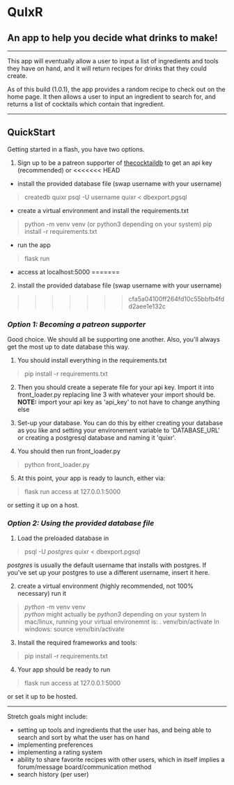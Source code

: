 # QuIxR
## An app to help you decide what drinks to make!
---

This app will eventually allow a user to input a list of ingredients and tools they have on hand,
and it will return recipes for drinks that they could create.

As of this build (1.0.1), the app provides a random recipe to check out on the home page.
It then allows a user to input an ingredient to search for, and returns a list of cocktails 
which contain that ingredient.

---


## QuickStart
Getting started in a flash, you have two options.
1. Sign up to be a patreon supporter of [thecocktaildb](https://www.thecocktaildb.com/) to get an api key (recommended) 
or 
<<<<<<< HEAD
- install the provided database file (swap username with your username)
 > createdb quixr
 > psql -U username quixr < dbexport.pgsql 
- create a virtual environment and install the requirements.txt
 > python -m venv venv  (or python3 depending on your system)
 > pip install -r requirements.txt
- run the app
 > flask run
- access at localhost:5000
=======
2. install the provided database file (swap username with your username)
>>>>>>> cfa5a04100ff264fd10c55bbfb4fdd2aee1e132c

### *Option 1: Becoming a patreon supporter*
Good choice. We should all be supporting one another. Also, you'll always get the most up
to date database this way.

1. You should install everything in the requirements.txt
>pip install -r requirements.txt

2. Then you should create a seperate file for your api key. Import it into front_loader.py
replacing line 3 with whatever your import should be. 
**NOTE:** import your api key as 'api_key' to not have to change anything else

3. Set-up your database. You can do this by either creating your database as you like
and setting your environement variable to 'DATABASE_URL' or creating a postgresql
database and naming it 'quixr'.


4. You should then run front_loader.py
> python front_loader.py


5. At this point, your app is ready to launch, either via:
> flask run
access at 127.0.0.1:5000
 
or setting it up on a host.


### *Option 2: Using the provided database file*
1. Load the preloaded database in
 > psql -U *postgres* quixr < dbexport.pgsql 

*postgres* is usually the default username that installs with postgres. If you've set up your postgres to use a different username, insert it here.

2. create a virtual environment (highly recommended, not 100% necessary) run it
 > *python* -m venv venv  
 *python* might actually be *python3* depending on your system
 In mac/linux, running your virtual environemnt is:
 > . venv/bin/activate
 In windows:
 > source venv/bin/activate
 
3. Install the required frameworks and tools:
 > pip install -r requirements.txt

4. Your app should be ready to run
 > flask run
 access at 127.0.0.1:5000
 
 or set it up to be hosted.


---


Stretch goals might include:
- setting up tools and ingredients that the user has, and being able to search and sort by what the user has on hand
- implementing preferences
- implementing a rating system
- ability to share favorite recipes with other users, which in itself implies a forum/message board/communication method
- search history (per user)




